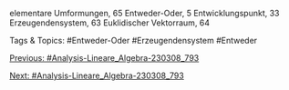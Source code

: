 elementare Umformungen, 65
Entweder-Oder, 5
Entwicklungspunkt, 33
Erzeugendensystem, 63
Euklidischer Vektorraum, 64

   Tags & Topics:
   #Entweder-Oder
   #Erzeugendensystem
   #Entweder

[Previous: #Analysis-Lineare_Algebra-230308_793](Analysis-Lineare_Algebra-230308_793.md)

[Next: #Analysis-Lineare_Algebra-230308_793](Analysis-Lineare_Algebra-230308_793.md)